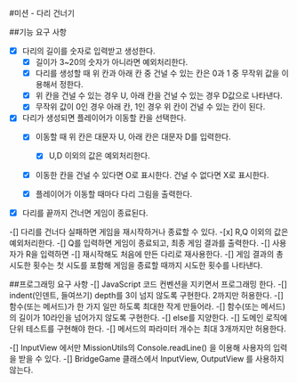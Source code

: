 #미션 - 다리 건너기

##기능 요구 사항



-[x] 다리의 길이를 숫자로 입력받고 생성한다.
    -[x] 길이가 3~20의 숫자가 아니라면 예외처리한다.
    -[x] 다리를 생성할 때 위 칸과 아래 칸 중 건널 수 있는 칸은 0과 1 중 무작위 값을 이용해서 정한다.
    -[x] 위 칸을 건널 수 있는 경우 U, 아래 칸을 건널 수 있는 경우 D값으로 나타낸다.
    -[x] 무작위 값이 0인 경우 아래 칸, 1인 경우 위 칸이 건널 수 있는 칸이 된다.

-[x] 다리가 생성되면 플레이어가 이동할 칸을 선택한다.
    -[x] 이동할 때 위 칸은 대문자 U, 아래 칸은 대문자 D를 입력한다.
        -[x] U,D 이외의 값은 예외처리한다.
    -[x] 이동한 칸을 건널 수 있다면 O로 표시한다. 건널 수 없다면 X로 표시한다.
    -[x] 플레이어가 이동할 때마다 다리 그림을 출력한다.
    

-[x] 다리를 끝까지 건너면 게임이 종료된다.

-[] 다리를 건너다 실패하면 게임을 재시작하거나 종료할 수 있다.
    -[x] R,Q 이외의 값은 예외처리한다.
    -[] Q를 입력하면 게임이 종료되고, 최종 게임 결과를 출력한다.
    -[] 사용자가 R을 입력하면
        -[] 재시작해도 처음에 만든 다리로 재사용한다.
        -[] 게임 결과의 총 시도한 횟수는 첫 시도를 포함해 게임을 종료할 때까지 시도한 횟수를 나타낸다.




##프로그래밍 요구 사항
-[] JavaScript 코드 컨벤션을 지키면서 프로그래밍 한다.
-[] indent(인덴트, 들여쓰기) depth를 3이 넘지 않도록 구현한다. 2까지만 허용한다.
-[] 함수(또는 메서드)가 한 가지 일만 하도록 최대한 작게 만들어라.
    -[] 함수(또는 메서드)의 길이가 10라인을 넘어가지 않도록 구현한다.
-[] else를 지양한다.
-[] 도메인 로직에 단위 테스트를 구현해야 한다. 
-[] 메서드의 파라미터 개수는 최대 3개까지만 허용한다.

-[] InputView 에서만 MissionUtils의 Console.readLine() 을 이용해 사용자의 입력을 받을 수 있다.
-[] BridgeGame 클래스에서 InputView, OutputView 를 사용하지 않는다.

 